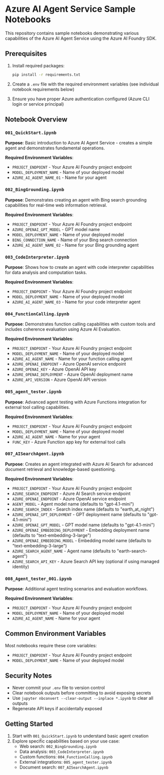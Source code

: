 # Azure AI Agent Service Sample Notebooks

This repository contains sample notebooks demonstrating various capabilities of the Azure AI Agent Service using the Azure AI Foundry SDK.

## Prerequisites

1. Install required packages:
   ```bash
   pip install -r requirements.txt
   ```

2. Create a `.env` file with the required environment variables (see individual notebook requirements below)

3. Ensure you have proper Azure authentication configured (Azure CLI login or service principal)

## Notebook Overview

### `001_QuickStart.ipynb`
**Purpose**: Basic introduction to Azure AI Agent Service - creates a simple agent and demonstrates fundamental operations.

**Required Environment Variables**:
- `PROJECT_ENDPOINT` - Your Azure AI Foundry project endpoint
- `MODEL_DEPLOYMENT_NAME` - Name of your deployed model
- `AZURE_AI_AGENT_NAME_01` - Name for your agent

### `002_BingGrounding.ipynb`
**Purpose**: Demonstrates creating an agent with Bing search grounding capabilities for real-time web information retrieval.

**Required Environment Variables**:
- `PROJECT_ENDPOINT` - Your Azure AI Foundry project endpoint
- `AZURE_OPENAI_GPT_MODEL` - GPT model name
- `MODEL_DEPLOYMENT_NAME` - Name of your deployed model
- `BING_CONNECTION_NAME` - Name of your Bing search connection
- `AZURE_AI_AGENT_NAME_02` - Name for your Bing grounding agent

### `003_CodeInterpreter.ipynb`
**Purpose**: Shows how to create an agent with code interpreter capabilities for data analysis and computation tasks.

**Required Environment Variables**:
- `PROJECT_ENDPOINT` - Your Azure AI Foundry project endpoint
- `MODEL_DEPLOYMENT_NAME` - Name of your deployed model
- `AZURE_AI_AGENT_NAME_03` - Name for your code interpreter agent

### `004_FunctionCalling.ipynb`
**Purpose**: Demonstrates function calling capabilities with custom tools and includes coherence evaluation using Azure AI Evaluation.

**Required Environment Variables**:
- `PROJECT_ENDPOINT` - Your Azure AI Foundry project endpoint
- `MODEL_DEPLOYMENT_NAME` - Name of your deployed model
- `AZURE_AI_AGENT_NAME` - Name for your function calling agent
- `AZURE_OPENAI_ENDPOINT` - Azure OpenAI service endpoint
- `AZURE_OPENAI_KEY` - Azure OpenAI API key
- `AZURE_OPENAI_DEPLOYMENT` - Azure OpenAI deployment name
- `AZURE_API_VERSION` - Azure OpenAI API version

### `005_agent_tester.ipynb`
**Purpose**: Advanced agent testing with Azure Functions integration for external tool calling capabilities.

**Required Environment Variables**:
- `PROJECT_ENDPOINT` - Your Azure AI Foundry project endpoint
- `MODEL_DEPLOYMENT_NAME` - Name of your deployed model
- `AZURE_AI_AGENT_NAME` - Name for your agent
- `FUNC_KEY` - Azure Function app key for external tool calls

### `007_AISearchAgent.ipynb`
**Purpose**: Creates an agent integrated with Azure AI Search for advanced document retrieval and knowledge-based questioning.

**Required Environment Variables**:
- `PROJECT_ENDPOINT` - Your Azure AI Foundry project endpoint
- `AZURE_SEARCH_ENDPOINT` - Azure AI Search service endpoint
- `AZURE_OPENAI_ENDPOINT` - Azure OpenAI service endpoint
- `AGENT_MODEL` - Agent model name (defaults to "gpt-4.1-mini")
- `AZURE_SEARCH_INDEX` - Search index name (defaults to "earth_at_night")
- `AZURE_OPENAI_GPT_DEPLOYMENT` - GPT deployment name (defaults to "gpt-4.1-mini")
- `AZURE_OPENAI_GPT_MODEL` - GPT model name (defaults to "gpt-4.1-mini")
- `AZURE_OPENAI_EMBEDDING_DEPLOYMENT` - Embedding deployment name (defaults to "text-embedding-3-large")
- `AZURE_OPENAI_EMBEDDING_MODEL` - Embedding model name (defaults to "text-embedding-3-large")
- `AZURE_SEARCH_AGENT_NAME` - Agent name (defaults to "earth-search-agent")
- `AZURE_SEARCH_API_KEY` - Azure Search API key (optional if using managed identity)

### `008_Agent_tester_001.ipynb`
**Purpose**: Additional agent testing scenarios and evaluation workflows.

**Required Environment Variables**:
- `PROJECT_ENDPOINT` - Your Azure AI Foundry project endpoint
- `MODEL_DEPLOYMENT_NAME` - Name of your deployed model
- `AZURE_AI_AGENT_NAME` - Name for your agent

## Common Environment Variables

Most notebooks require these core variables:
- `PROJECT_ENDPOINT` - Your Azure AI Foundry project endpoint
- `MODEL_DEPLOYMENT_NAME` - Name of your deployed model

## Security Notes

- Never commit your `.env` file to version control
- Clear notebook outputs before committing to avoid exposing secrets
- Use `jupyter nbconvert --clear-output --inplace *.ipynb` to clear all outputs
- Regenerate API keys if accidentally exposed

## Getting Started

1. Start with `001_QuickStart.ipynb` to understand basic agent creation
2. Explore specific capabilities based on your use case:
   - Web search: `002_BingGrounding.ipynb`
   - Data analysis: `003_CodeInterpreter.ipynb`
   - Custom functions: `004_FunctionCalling.ipynb`
   - External integrations: `005_agent_tester.ipynb`
   - Document search: `007_AISearchAgent.ipynb`
